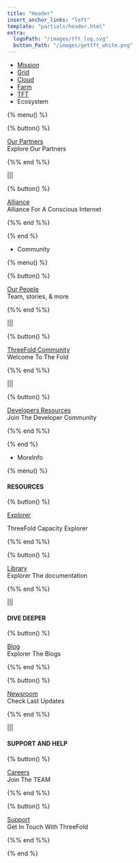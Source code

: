 ```yaml
---
title: "Header"
insert_anchor_links: "left"
template: "partials/header.html"
extra:
  logoPath: "/images/tft_log.svg"
  button_Path: "/images/gettft_white.png"
---
```



- [Mission]("/mission")
- [Grid]("/grid")
- [Cloud]("/cloud")
- [Farm]("/farm")
- [TFT]("/tft")
- Ecosystem

{% menu() %}

{% button() %}


[Our Partners](/partners)
<br>
Explore Our Partners

{%% end %%}

|||

{% button() %}


[Alliance](https://consciousinternet.org/)
<br>
Alliance For A Conscious Internet

{%% end %%}

{% end %}
- Community

{% menu() %}

{% button() %}


[Our People](/people)
<br>
Team, stories, & more

{%% end %%}

|||

{% button() %}


[ThreeFold Community](/community)
<br>
Welcome To The Fold

{%% end %%}

|||

{% button() %}


[Developers Resources](/developer)
<br>
Join The Developer Community

{%% end %%}

{% end %}

- MoreInfo

{% menu() %}

#### RESOURCES 

{% button() %}

[Explorer](https://explorer.threefold.io/all)

ThreeFold Capacity Explorer

{%% end %%}


{% button() %}

[Library](https://library.threefold.me/info/threefold#/)
<br>
Explorer The documentation

{%% end %%}

|||

#### DIVE DEEPER

{% button() %}

[Blog](/blog)
<br>
Explorer The Blogs

{%% end %%}

{% button() %}

[Newsroom](/newsroom)
<br>
Check Last Updates

{%% end %%}

|||

#### SUPPORT AND HELP

{% button() %}

[Careers](/careers)
<br>
Join The TEAM

{%% end %%}

{% button() %}

[Support](/support)
<br>
Get In Touch With ThreeFold

{%% end %%}


{% end %}